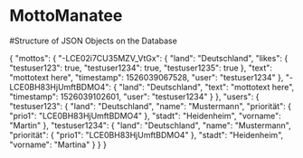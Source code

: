 # MottoManatee

#Structure of JSON Objects on the Database

{
	"mottos": {
		"-LCE02i7CU35MZV_VtGx": {
			"land": "Deutschland",
			"likes": {
				"testuser123": true,
				"testuser1234": true,
				"testuser1235": true
			},
			"text": "mottotext here",
			"timestamp": 1526039067528,
			"user": "testuser1234"
		},
		"-LCE0BH83HjUmftBDMO4": {
			"land": "Deutschland",
			"text": "mottotext here",
			"timestamp": 1526039102601,
			"user": "testuser1234"
		}
	},
	"users": {
		"testuser123": {
			"land": "Deutschland",
			"name": "Mustermann",
			"priorität": {
				"prio1": "LCE0BH83HjUmftBDMO4"
			},
			"stadt": "Heidenheim",
			"vorname": "Martin"
		},
		"testuser1234": {
			"land": "Deutschland",
			"name": "Mustermann",
			"priorität": {
				"prio1": "LCE0BH83HjUmftBDMO4"
			},
			"stadt": "Heidenheim",
			"vorname": "Martina"
		}
	}
}
